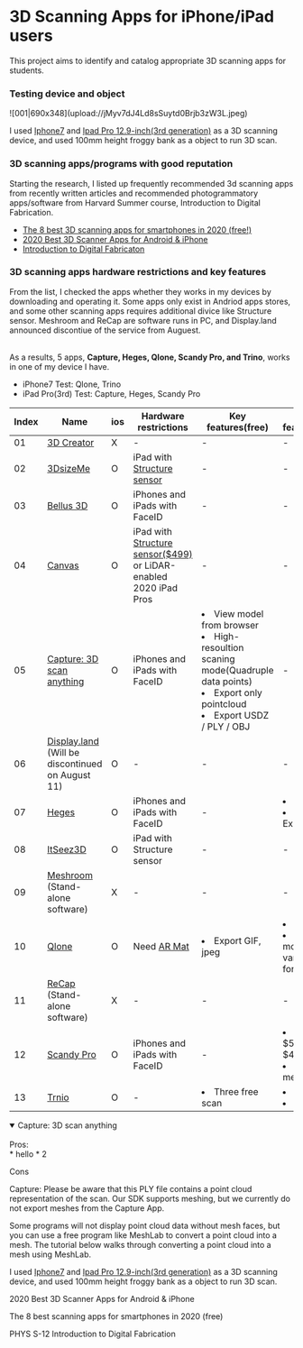 
<h1>3D Scanning Apps for iPhone/iPad users</h1>

This project aims to identify and catalog appropriate 3D scanning apps for students. 

<h3>Testing device and object</h3>
![001|690x348](upload://jMyv7dJ4Ld8sSuytd0Brjb3zW3L.jpeg) 

I used [Iphone7](https://support.apple.com/kb/SP743?viewlocale=en_US&locale=en_US) and [Ipad Pro 12.9-inch(3rd generation)](https://support.apple.com/kb/SP785?viewlocale=en_US&locale=en_US) as a 3D scanning device, and used 100mm height froggy bank as a object to run 3D scan. 

<h3>3D scanning apps/programs with good reputation</h3>

Starting the research, I listed up frequently recommended 3d scanning apps from recently written articles and recommended photogrammatory apps/software from Harvard Summer course, Introduction to Digital Fabrication.<br>
+ [The 8 best 3D scanning apps for smartphones in 2020 (free!)](https://www.aniwaa.com/buyers-guide/3d-scanners/best-3d-scanning-apps-smartphones/)
+ [2020 Best 3D Scanner Apps for Android & iPhone](https://all3dp.com/2/5-best-3d-scanner-apps-for-your-smartphone/)
+ [Introduction to Digital Fabricaton](https://www.summer.harvard.edu/course-catalog/ssp-courses/introduction-to-digital-fabrication/34524)<br>

<h3> 3D scanning apps hardware restrictions and key features</h3>

From the list, I checked the apps whether they works in my devices by downloading and operating it. Some apps only exist in Andriod apps stores, and some other scanning apps requires additional divice like Structure sensor. Meshroom and ReCap are software runs in PC, and Display.land announced discontiue of the service from Auguest. <br><br>

As a results, 5 apps, **Capture, Heges, Qlone, Scandy Pro, and Trino**, works in one of my device I have. 

+ iPhone7 Test: Qlone, Trino
+ iPad Pro(3rd) Test: Capture, Heges, Scandy Pro

| Index | Name | ios | Hardware restrictions | Key features(free) | Key features(paid) |
| ----- | ---- | --- |----------------- | -------------------- | ------------------- | 
| 01 | [3D Creator](https://play.google.com/store/apps/details?id=com.sonymobile.scan3d&hl=en) | X | - | - | - |
| 02 | [3DsizeMe](https://techmed3d.com/products/3dsizeme/) | O | iPad with [Structure sensor](https://techmed3d.com/products/structure-sensor-mark-ii/)    | - | - |
| 03 | [Bellus 3D](https://www.bellus3d.com/) | O | iPhones and iPads with FaceID | - | - |
| 04 | [Canvas](https://canvas.io/) | O | iPad with [Structure sensor($499)](https://canvas.io/package) or LiDAR-enabled 2020 iPad Pros | - | - |
| 05 | [Capture: 3D scan anything](https://apps.apple.com/us/app/capture-3d-scan-anything/id1444183458) | O | iPhones and iPads with FaceID  | <li>View model from browser</li>  <li>High-resoultion scaning mode(Quadruple data points)</li> <li>Export only pointcloud </li> <li>Export USDZ / PLY / OBJ </li> | - | 
| 06 | [Display.land](https://get.display.land/)<br> (Will be discontinued on August 11) | O | - | - | - | 
| 07 | [Heges](https://hege.sh/) | O | iPhones and iPads with FaceID | - | <li> $8.99 </li> <li>PLY / STL Export</li>| 
| 08 | [ItSeez3D](https://itseez3d.com/) | O | iPad with Structure sensor   | - | - | 
| 09 | [Meshroom](https://alicevision.org/)<br>(Stand-alone software) | X | - | - | - | 
| 10 | [Qlone](https://www.qlone.pro/) | O | Need [AR Mat](https://28201f68-fc5e-48bf-ae38-d8fec5beca48.filesusr.com/ugd/0dc13a_00f1c793e9274ea4897766276c116ca1.pdf) | <li> Export GIF, jpeg | <li>$29.99</li> <li>Export model in various file format</li> | 
| 11 | [ReCap](https://www.autodesk.com/products/recap/overview)<br>(Stand-alone software)| X | - | - | - |
| 12 | [Scandy Pro](https://www.scandy.co/apps/scandy-pro) | O | iPhones and iPads with FaceID | - | <li>$1.99/W, $5.99/M, $49.99/Y</li> <li>In-app mesh editting</li> |
| 13 | [Trnio](https://www.trnio.com/) | O | - | <li>Three free scan</li> | <li>$5.99</li> <li>Export OBJ</li> |


<details open>
<summary>Capture: 3D scan anything</summary>
<br>
Pros: <br>
* hello
* 2

Cons
</details>

Capture:
Please be aware that this PLY file contains a point cloud representation of the scan. Our SDK supports meshing, but we currently do not export meshes from the Capture App.

Some programs will not display point cloud data without mesh faces, but you can use a free program like MeshLab to convert a point cloud into a mesh. The tutorial below walks through converting a point cloud into a mesh using MeshLab.

I used [Iphone7](https://support.apple.com/kb/SP743?viewlocale=en_US&locale=en_US) and [Ipad Pro 12.9-inch(3rd generation)](https://support.apple.com/kb/SP785?viewlocale=en_US&locale=en_US) as a 3D scanning device, and used 100mm height froggy bank as a object to run 3D scan. 

2020 Best 3D Scanner Apps for Android & iPhone


The 8 best scanning apps for smartphones in 2020 (free)

PHYS S-12
Introduction to Digital Fabrication
